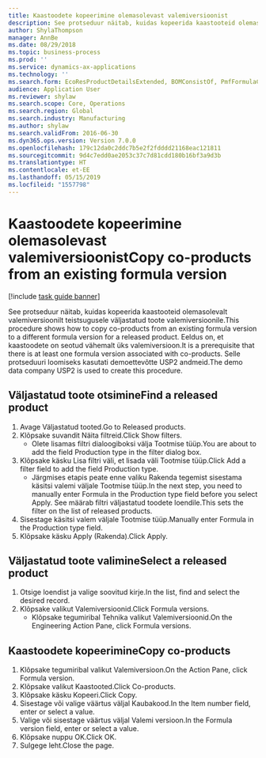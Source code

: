 ```yaml
---
title: Kaastoodete kopeerimine olemasolevast valemiversioonist
description: See protseduur näitab, kuidas kopeerida kaastooteid olemasolevalt valemiversioonilt teistsugusele väljastatud toote valemiversioonile.
author: ShylaThompson
manager: AnnBe
ms.date: 08/29/2018
ms.topic: business-process
ms.prod: ''
ms.service: dynamics-ax-applications
ms.technology: ''
ms.search.form: EcoResProductDetailsExtended, BOMConsistOf, PmfFormulaCoBy, BOMRouteCopyDialog
audience: Application User
ms.reviewer: shylaw
ms.search.scope: Core, Operations
ms.search.region: Global
ms.search.industry: Manufacturing
ms.author: shylaw
ms.search.validFrom: 2016-06-30
ms.dyn365.ops.version: Version 7.0.0
ms.openlocfilehash: 179c12da0c2ddc7b5e2f2fdddd21168eac121811
ms.sourcegitcommit: 9d4c7edd0ae2053c37c7d81cdd180b16bf3a9d3b
ms.translationtype: HT
ms.contentlocale: et-EE
ms.lasthandoff: 05/15/2019
ms.locfileid: "1557798"
---
```

# <a name="copy-co-products-from-an-existing-formula-version"></a><span data-ttu-id="c08c9-103">Kaastoodete kopeerimine olemasolevast valemiversioonist</span><span class="sxs-lookup"><span data-stu-id="c08c9-103">Copy co-products from an existing formula version</span></span>

[!include [task guide banner](../../includes/task-guide-banner.md)]

<span data-ttu-id="c08c9-104">See protseduur näitab, kuidas kopeerida kaastooteid olemasolevalt valemiversioonilt teistsugusele väljastatud toote valemiversioonile.</span><span class="sxs-lookup"><span data-stu-id="c08c9-104">This procedure shows how to copy co-products from an existing formula version to a different formula version for a released product.</span></span> <span data-ttu-id="c08c9-105">Eeldus on, et kaastoodete on seotud vähemalt üks valemiversioon.</span><span class="sxs-lookup"><span data-stu-id="c08c9-105">It is a prerequisite that there is at least one formula version associated with co-products.</span></span> <span data-ttu-id="c08c9-106">Selle protseduuri loomiseks kasutati demoettevõtte USP2 andmeid.</span><span class="sxs-lookup"><span data-stu-id="c08c9-106">The demo data company USP2 is used to create this procedure.</span></span>


## <a name="find-a-released-product"></a><span data-ttu-id="c08c9-107">Väljastatud toote otsimine</span><span class="sxs-lookup"><span data-stu-id="c08c9-107">Find a released product</span></span>
1. <span data-ttu-id="c08c9-108">Avage Väljastatud tooted.</span><span class="sxs-lookup"><span data-stu-id="c08c9-108">Go to Released products.</span></span>
2. <span data-ttu-id="c08c9-109">Klõpsake suvandit Näita filtreid.</span><span class="sxs-lookup"><span data-stu-id="c08c9-109">Click Show filters.</span></span>
    * <span data-ttu-id="c08c9-110">Olete lisamas filtri dialoogiboksi välja Tootmise tüüp.</span><span class="sxs-lookup"><span data-stu-id="c08c9-110">You are about to add the field Production type in the filter dialog box.</span></span>  
3. <span data-ttu-id="c08c9-111">Klõpsake käsku Lisa filtri väli, et lisada väli Tootmise tüüp.</span><span class="sxs-lookup"><span data-stu-id="c08c9-111">Click Add a filter field to add the field Production type.</span></span>
    * <span data-ttu-id="c08c9-112">Järgmises etapis peate enne valiku Rakenda tegemist sisestama käsitsi valemi väljale Tootmise tüüp.</span><span class="sxs-lookup"><span data-stu-id="c08c9-112">In the next step, you need to manually enter Formula in the Production type field before you select Apply.</span></span> <span data-ttu-id="c08c9-113">See määrab filtri väljastatud toodete loendile.</span><span class="sxs-lookup"><span data-stu-id="c08c9-113">This sets the filter on the list of released products.</span></span>  
4. <span data-ttu-id="c08c9-114">Sisestage käsitsi valem väljale Tootmise tüüp.</span><span class="sxs-lookup"><span data-stu-id="c08c9-114">Manually enter Formula in the Production type field.</span></span>
5. <span data-ttu-id="c08c9-115">Klõpsake käsku Apply (Rakenda).</span><span class="sxs-lookup"><span data-stu-id="c08c9-115">Click Apply.</span></span>

## <a name="select-a-released-product"></a><span data-ttu-id="c08c9-116">Väljastatud toote valimine</span><span class="sxs-lookup"><span data-stu-id="c08c9-116">Select a released product</span></span>
1. <span data-ttu-id="c08c9-117">Otsige loendist ja valige soovitud kirje.</span><span class="sxs-lookup"><span data-stu-id="c08c9-117">In the list, find and select the desired record.</span></span>
2. <span data-ttu-id="c08c9-118">Klõpsake valikut Valemiversioonid.</span><span class="sxs-lookup"><span data-stu-id="c08c9-118">Click Formula versions.</span></span>
    * <span data-ttu-id="c08c9-119">Klõpsake tegumiribal Tehnika valikut Valemiversioonid.</span><span class="sxs-lookup"><span data-stu-id="c08c9-119">On the Engineering Action Pane, click Formula versions.</span></span>  

## <a name="copy-co-products"></a><span data-ttu-id="c08c9-120">Kaastoodete kopeerimine</span><span class="sxs-lookup"><span data-stu-id="c08c9-120">Copy co-products</span></span>
1. <span data-ttu-id="c08c9-121">Klõpsake tegumiribal valikut Valemiversioon.</span><span class="sxs-lookup"><span data-stu-id="c08c9-121">On the Action Pane, click Formula version.</span></span>
2. <span data-ttu-id="c08c9-122">Klõpsake valikut Kaastooted.</span><span class="sxs-lookup"><span data-stu-id="c08c9-122">Click Co-products.</span></span>
3. <span data-ttu-id="c08c9-123">Klõpsake käsku Kopeeri.</span><span class="sxs-lookup"><span data-stu-id="c08c9-123">Click Copy.</span></span>
4. <span data-ttu-id="c08c9-124">Sisestage või valige väärtus väljal Kaubakood.</span><span class="sxs-lookup"><span data-stu-id="c08c9-124">In the Item number field, enter or select a value.</span></span>
5. <span data-ttu-id="c08c9-125">Valige või sisestage väärtus väljal Valemi versioon.</span><span class="sxs-lookup"><span data-stu-id="c08c9-125">In the Formula version field, enter or select a value.</span></span>
6. <span data-ttu-id="c08c9-126">Klõpsake nuppu OK.</span><span class="sxs-lookup"><span data-stu-id="c08c9-126">Click OK.</span></span>
7. <span data-ttu-id="c08c9-127">Sulgege leht.</span><span class="sxs-lookup"><span data-stu-id="c08c9-127">Close the page.</span></span>

